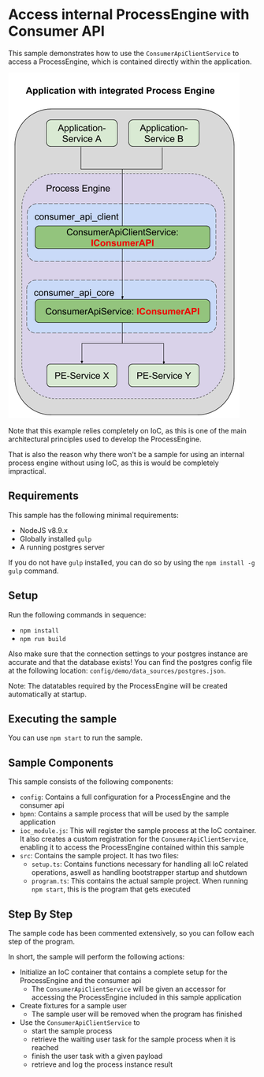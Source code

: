 # Access internal ProcessEngine with Consumer API

This sample demonstrates how to use the `ConsumerApiClientService` to access
a ProcessEngine, which is contained directly within the application.

![Architecture with integrated ProcessEngine](../images/consumer_api_internal.png)

Note that this example relies completely on IoC, as this is one of the main
architectural principles used to develop the ProcessEngine.

That is also the reason why there won't be a sample for using an internal
process engine without using IoC, as this is would be completely impractical.

## Requirements

This sample has the following minimal requirements:
- NodeJS v8.9.x
- Globally installed `gulp` 
- A running postgres server

If you do not have `gulp` installed, you can do so by using the
`npm install -g gulp` command.

## Setup

Run the following commands in sequence:
- `npm install`
- `npm run build`

Also make sure that the connection settings to your postgres instance
are accurate and that the database exists!
You can find the postgres config file at the following location:
`config/demo/data_sources/postgres.json`.

Note:
The datatables required by the ProcessEngine will be created automatically
at startup.

## Executing the sample

You can use `npm start` to run the sample.

## Sample Components

This sample consists of the following components:
- `config`: Contains a full configuration for a ProcessEngine
  and the consumer api
- `bpmn`: Contains a sample process that will be used by the sample application
- `ioc_module.js`: This will register the sample process at the IoC container.
  It also creates a custom registration for the `ConsumerApiClientService`,
  enabling it to access the ProcessEngine contained within this sample
- `src`: Contains the sample project. It has two files:
  - `setup.ts`: Contains functions necessary for handling all IoC related
    operations, aswell as handling bootstrapper startup and shutdown
  - `program.ts`: This contains the actual sample project.
    When running `npm start`, this is the program that gets executed

## Step By Step

The sample code has been commented extensively, so you can follow each
step of the program.

In short, the sample will perform the following actions:
- Initialize an IoC container that contains a complete setup for the
  ProcessEngine and the consumer api
  - The `ConsumerApiClientService` will be given an accessor for accessing the
    ProcessEngine included in this sample application 
- Create fixtures for a sample user
  - The sample user will be removed when the program has finished
- Use the `ConsumerApiClientService` to
  - start the sample process
  - retrieve the waiting user task for the sample process when it is reached
  - finish the user task with a given payload
  - retrieve and log the process instance result
